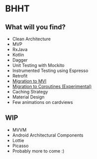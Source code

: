 # BHHT

## What will you find?
* Clean Architecture
* MVP
* RxJava
* Kotlin
* Dagger
* Unit Testing with Mockito
* Instrumented Testing using Espresso
* Retrofit
* [Migration to MVI](https://github.com/ollerandres/bhtt/tree/enhancement/mvi)
* [Migration to Coroutines (Experimental)](https://github.com/ollerandres/bhtt/tree/enhancement/coroutines)
* Caching Strategy
* Material Design
* Few animations on cardviews

## WIP
* MVVM
* Android Architectural Components
* Lottie
* Picasso
* Probably more to come :)
